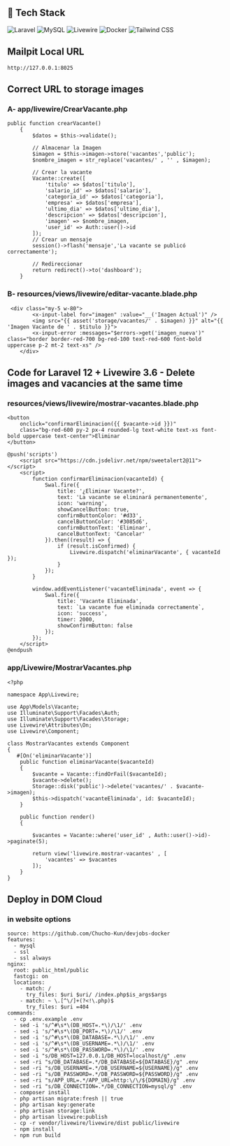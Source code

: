 ## 🚀 Tech Stack

![Laravel](https://img.shields.io/badge/Laravel-FF2D20?style=for-the-badge&logo=laravel&logoColor=white)
![MySQL](https://img.shields.io/badge/MySQL-4479A1?style=for-the-badge&logo=mysql&logoColor=white)
![Livewire](https://img.shields.io/badge/Livewire-4E5D94?style=for-the-badge&logo=laravel&logoColor=white)
![Docker](https://img.shields.io/badge/Docker-2496ED?style=for-the-badge&logo=docker&logoColor=white)
![Tailwind CSS](https://img.shields.io/badge/TailwindCSS-06B6D4?style=for-the-badge&logo=tailwind-css&logoColor=white)

## Mailpit Local URL
```
http://127.0.0.1:8025
```
## Correct URL to storage images
### A- app/livewire/CrearVacante.php
```
public function crearVacante()
    {
        $datos = $this->validate();    

        // Almacenar la Imagen
        $imagen = $this->imagen->store('vacantes','public');
        $nombre_imagen = str_replace('vacantes/' , '' , $imagen);
        
        // Crear la vacante
        Vacante::create([
            'titulo' => $datos['titulo'],
            'salario_id' => $datos['salario'],
            'categoria_id' => $datos['categoria'],
            'empresa' => $datos['empresa'],
            'ultimo_dia' => $datos['ultimo_dia'],
            'descripcion' => $datos['descripcion'],
            'imagen' => $nombre_imagen,
            'user_id' => Auth::user()->id
        ]);
        // Crear un mensaje
        session()->flash('mensaje','La vacante se publicó correctamente');

        // Redireccionar 
        return redirect()->to('dashboard');
    }
```
### B- resources/views/livewire/editar-vacante.blade.php
```
 <div class="my-5 w-80">
        <x-input-label for="imagen" :value="__('Imagen Actual')" />
        <img src="{{ asset('storage/vacantes/' . $imagen) }}" alt="{{ 'Imagen Vacante de ' . $titulo }}">
        <x-input-error :messages="$errors->get('imagen_nueva')" class="border border-red-700 bg-red-100 text-red-600 font-bold uppercase p-2 mt-2 text-xs" />
    </div>
```

## Code for Laravel 12 + Livewire 3.6 - Delete images and vacancies at the same time
### resources/views/livewire/mostrar-vacantes.blade.php
```
<button 
    onclick="confirmarEliminacion({{ $vacante->id }})"
    class="bg-red-600 py-2 px-4 rounded-lg text-white text-xs font-bold uppercase text-center">Eliminar
</button>
```
```
@push('scripts')
    <script src="https://cdn.jsdelivr.net/npm/sweetalert2@11"></script>
    <script>
        function confirmarEliminacion(vacanteId) {
            Swal.fire({
                title: '¿Eliminar Vacante?',
                text: 'La vacante se eliminará permanentemente',
                icon: 'warning',
                showCancelButton: true,
                confirmButtonColor: '#d33',
                cancelButtonColor: '#3085d6',
                confirmButtonText: 'Eliminar',
                cancelButtonText: 'Cancelar'
            }).then((result) => {
                if (result.isConfirmed) {
                    Livewire.dispatch('eliminarVacante', { vacanteId });
                }
            });
        }
    
        window.addEventListener('vacanteEliminada', event => {
            Swal.fire({
                title: 'Vacante Eliminada',
                text: `La vacante fue eliminada correctamente`,
                icon: 'success',
                timer: 2000,
                showConfirmButton: false
            });
        });
    </script>
@endpush
```
### app/Livewire/MostrarVacantes.php
```
<?php

namespace App\Livewire;

use App\Models\Vacante;
use Illuminate\Support\Facades\Auth;
use Illuminate\Support\Facades\Storage;
use Livewire\Attributes\On;
use Livewire\Component;

class MostrarVacantes extends Component
{
   #[On('eliminarVacante')]
    public function eliminarVacante($vacanteId)
    {
        $vacante = Vacante::findOrFail($vacanteId);
        $vacante->delete();
        Storage::disk('public')->delete('vacantes/' . $vacante->imagen);
        $this->dispatch('vacanteEliminada', id: $vacanteId);
    }

    public function render()
    {

        $vacantes = Vacante::where('user_id' , Auth::user()->id)->paginate(5);

        return view('livewire.mostrar-vacantes' , [
            'vacantes' => $vacantes
        ]);
    }
}
```
## Deploy in DOM Cloud
### in website options
```
source: https://github.com/Chucho-Kun/devjobs-docker
features:
  - mysql
  - ssl
  - ssl always
nginx:
  root: public_html/public
  fastcgi: on
  locations:
    - match: /
      try_files: $uri $uri/ /index.php$is_args$args
    - match: ~ \.[^\/]+(?<!\.php)$
      try_files: $uri =404
commands:
  - cp .env.example .env
  - sed -i 's/^#\s*\(DB_HOST=.*\)/\1/' .env
  - sed -i 's/^#\s*\(DB_PORT=.*\)/\1/' .env
  - sed -i 's/^#\s*\(DB_DATABASE=.*\)/\1/' .env
  - sed -i 's/^#\s*\(DB_USERNAME=.*\)/\1/' .env
  - sed -i 's/^#\s*\(DB_PASSWORD=.*\)/\1/' .env
  - sed -i "s/DB_HOST=127.0.0.1/DB_HOST=localhost/g" .env
  - sed -ri "s/DB_DATABASE=.*/DB_DATABASE=${DATABASE}/g" .env
  - sed -ri "s/DB_USERNAME=.*/DB_USERNAME=${USERNAME}/g" .env
  - sed -ri "s/DB_PASSWORD=.*/DB_PASSWORD=${PASSWORD}/g" .env
  - sed -ri "s/APP_URL=.*/APP_URL=http:\/\/${DOMAIN}/g" .env
  - sed -ri "s/DB_CONNECTION=.*/DB_CONNECTION=mysql/g" .env
  - composer install
  - php artisan migrate:fresh || true
  - php artisan key:generate
  - php artisan storage:link
  - php artisan livewire:publish
  - cp -r vendor/livewire/livewire/dist public/livewire
  - npm install
  - npm run build
```
